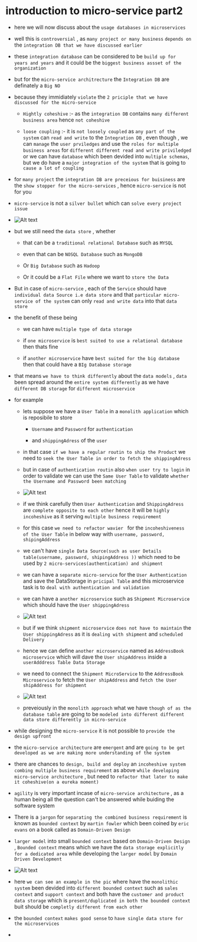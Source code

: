 # introduction to micro-service part2

- here we will now discuss about the `usage databases in microservices`

- well this is `controversial` , as `many project or many business` `depends on` the `integration DB that we have discussed earlier`

- these `integration database` can be considered to be `build up for years and years`  and it could be the `biggest business assset of the organization`

- but for the `micro-service architrecture` the `Integration DB` are definately a `Big NO`

- because they immidiately `violate` the `2 priciple that we have discussed for the micro-service`
  
  - `Hightly coheshive` :- as the `integration DB` contains `many different business area` hence `not coheshive`
  
  - `loose coupling`  :- it is `not loosely coupled` as `any part of the system` can `read and write` to the `Integration DB` , even though , we can `manage` the `user prviledges` and use the `roles for multiple business areas` for `different different read and write priviledged` or we can have `database` which been devided into `multiple schemas`, but we do have a `major integration of the system` that is going to `cause a lot of coupling`
  
- for `many project` the `integration DB are preceious for buisiness` are the `show stopper for the micro-services` , hence `micro-service` is not for you 

- `micro-service` is not a `silver bullet` which can `solve every project issue` 

- ![Alt text](image-3.png)

- but we still need the `data store` , whether
  
  - that can be a `traditional relational Database` such as `MYSQL`
  
  - even that can be `NOSQL Database` such as `MongoDB`
  
  - Or `Big Database` such as `Hadoop`   
  
  - Or it could be a `Flat File` where we want to `store the Data`
  
- But in case of `micro-service` , each of the `Service` should have  `individual data Source i.e data store` and that `particular micro-service of the system` can only `read and write data` into that `data store`

-  the benefit of these being 
   
   - we can have `multiple type of data storage`    
   
   - if `one microservice` is `best suited to use a relational database` then thats fine
   
   - if `another microservice` have `best suited for the big database` then that could have a `BIg Database storage`
   
- that means `we have to think differently` about the `data models` , `data` been spread around the `entire system differently` as we have `different DB storage` for `different microservice`

- for example
  
  - lets suppose we have a `User Table` in a `monolith application` which is reposibile to store
    
    - `Username` and `Password` for `authentication`
    
    - and `shippingAdress` of the `user`
    
  - in that case `if we have a regular routin to ship the Product` we need to `seek the User Table in order to fetch the shippingAdress`
  
  - but in case of `authentication routin` also `when user try to login` in order to validate we can use the `Same User Table` to validate `whether the Username and Password been matching`
  
  - ![Alt text](image-4.png) 
  
  - if we think carefully then `User Authentication` and `ShippingAdress` are `complete opposite to each other`  hence it will be `highly incoheshive` as it serving `multiple business requirement`
  
  - for this case `we need to refactor wavier ` for the `incoheshiveness of the User Table` in below way with `username, password, shipingAddress`

  - we can't have `single Data Source(such as user Details table(username, password, shipingAddress ))` which need to be used by `2 micro-services(authentication) and shipment`
  
  - we can have a `separate micro-service` for the `User Authentication` and save the DataStorage in `pricipal Table` and this microservice task is to `deal with authentication and validation`
  
  - we can have a `another microservice` such as `Shipment Microservice` which should have the `User shippingAdress`
  
  - ![Alt text](image-6.png)
  
  - but if we think `shipment microservice` `does not have to maintain` the `User shippingAdress` as it is `dealing with shipment` and `scheduled Delivery`
  
  - hence we can define `another microservice` named as `AddressBook microservice` which will dave the `User shipAddress` inside a `userAdddress Table Data Storage`
  
  - we need to connect the `Shipment MicroService` to the `AddressBook Microservice` to fetch the `User shipAddress` and `fetch the User shipAddress for shipment`
  
  - ![Alt text](image-7.png)           

  - preveiously in the `monolith approach` what we have `though of as the database table` are going to be `modeled into different different data store differently in micro-service`
  
- while designing the `micro-service` it is not possible to `provide the design upfront`

- the `micro-service architecture` are `emergent` and are `going to be get developed as we are making more understanding of the system` 

- there are chances to `design, build and deploy` an `incoheshive system combing multiple business requirement` as above `while developing micro-service architecture` , but need to `refactor that later to make it coheshive(on a eureka moment)`

- `agility` is very important incase of `micro-service architecture` , as a human being all the question can't be answered while buiding the  software system

- There is a `jargon` for `separating the combined business requirement` is known as `bounded context` by `martin fowler` which been coined by `eric evans` on a book called as `Domain-Driven Design`

- `larger model` into small `bounded context` based on `Domain-Driven Design` , `Bounded context` means which we have the `data storage explicitly for a dedicated area` while developing the `larger model` by `Domain Driven Development`

- ![Alt text](image-8.png)

- here `we can see an example in the pic` where have the `monolithic system` been devided into `different bounded context` such as `sales context` and `support context` and both have the `customer and product data storage` which is `present/duplicated in both the bounded context` buit should be `completly different from each other`

- the `bounded context` `makes good sense` to `have single data store for the microservices`

- 